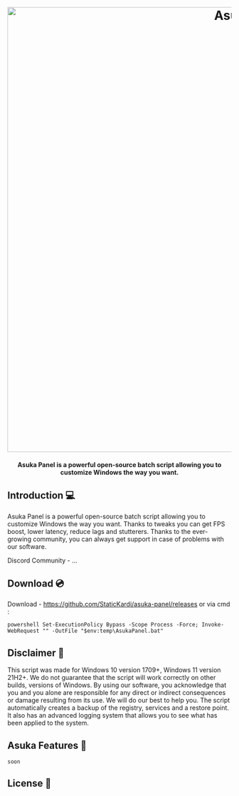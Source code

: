 <h1 align="center">
  <br>
  <a href="https://github.com/StaticKardi/asuka-panel"><img src="https://i.imgur.com/zLkODrG.jpeg" alt="Asuka" width="1000"></a>
</h1>
<h4 align="center">Asuka Panel is a powerful open-source batch script allowing you to customize Windows the way you want.</h4>

## Introduction 💻
Asuka Panel is a powerful open-source batch script allowing you to customize Windows the way you want. Thanks to tweaks you can get FPS boost, lower latency, reduce lags and stutterers.
Thanks to the ever-growing community, you can always get support in case of problems with our software.

Discord Community - ...

## Download 💿
Download - https://github.com/StaticKardi/asuka-panel/releases or via cmd :
```
powershell Set-ExecutionPolicy Bypass -Scope Process -Force; Invoke-WebRequest "" -OutFile "$env:temp\AsukaPanel.bat"
```

## Disclaimer 📌
This script was made for Windows 10 version 1709+, Windows 11 version 21H2+. We do not guarantee that the script will work correctly on other builds, versions of Windows. By using our software, you acknowledge that you and you alone are responsible for any direct or indirect consequences or damage resulting from its use. We will do our best to help you.
The script automatically creates a backup of the registry, services and a restore point. It also has an advanced logging system that allows you to see what has been applied to the system.

## Asuka Features 🔨

```
soon
```

## License 📒

